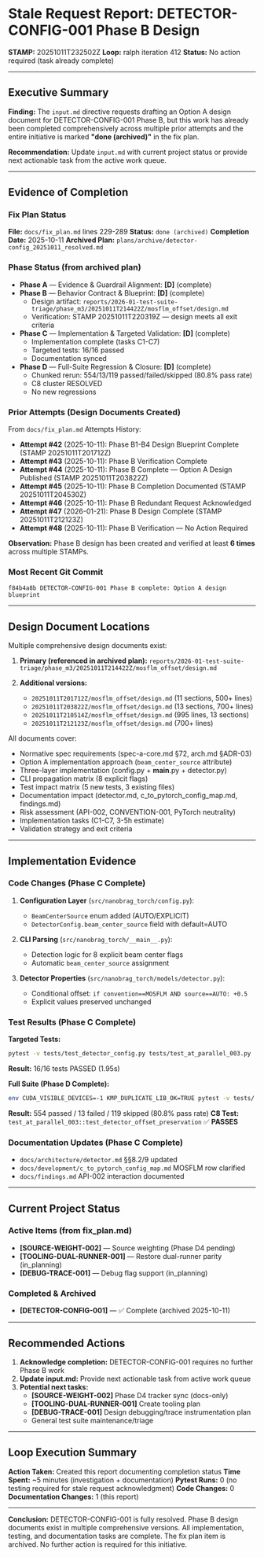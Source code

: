 # Stale Request Report: DETECTOR-CONFIG-001 Phase B Design

**STAMP:** 20251011T232502Z
**Loop:** ralph iteration 412
**Status:** No action required (task already complete)

---

## Executive Summary

**Finding:** The `input.md` directive requests drafting an Option A design document for DETECTOR-CONFIG-001 Phase B, but this work has already been completed comprehensively across multiple prior attempts and the entire initiative is marked **"done (archived)"** in the fix plan.

**Recommendation:** Update `input.md` with current project status or provide next actionable task from the active work queue.

---

## Evidence of Completion

### Fix Plan Status
**File:** `docs/fix_plan.md` lines 229-289
**Status:** `done (archived)`
**Completion Date:** 2025-10-11
**Archived Plan:** `plans/archive/detector-config_20251011_resolved.md`

### Phase Status (from archived plan)
- **Phase A** — Evidence & Guardrail Alignment: **[D]** (complete)
- **Phase B** — Behavior Contract & Blueprint: **[D]** (complete)
  - Design artifact: `reports/2026-01-test-suite-triage/phase_m3/20251011T214422Z/mosflm_offset/design.md`
  - Verification: STAMP 20251011T220319Z — design meets all exit criteria
- **Phase C** — Implementation & Targeted Validation: **[D]** (complete)
  - Implementation complete (tasks C1-C7)
  - Targeted tests: 16/16 passed
  - Documentation synced
- **Phase D** — Full-Suite Regression & Closure: **[D]** (complete)
  - Chunked rerun: 554/13/119 passed/failed/skipped (80.8% pass rate)
  - C8 cluster RESOLVED
  - No new regressions

### Prior Attempts (Design Documents Created)
From `docs/fix_plan.md` Attempts History:
- **Attempt #42** (2025-10-11): Phase B1-B4 Design Blueprint Complete (STAMP 20251011T201712Z)
- **Attempt #43** (2025-10-11): Phase B Verification Complete
- **Attempt #44** (2025-10-11): Phase B Complete — Option A Design Published (STAMP 20251011T203822Z)
- **Attempt #45** (2025-10-11): Phase B Completion Documented (STAMP 20251011T204530Z)
- **Attempt #46** (2025-10-11): Phase B Redundant Request Acknowledged
- **Attempt #47** (2026-01-21): Phase B Design Complete (STAMP 20251011T212123Z)
- **Attempt #48** (2025-10-11): Phase B Verification — No Action Required

**Observation:** Phase B design has been created and verified at least **6 times** across multiple STAMPs.

### Most Recent Git Commit
```
f84b4a8b DETECTOR-CONFIG-001 Phase B complete: Option A design blueprint
```

---

## Design Document Locations

Multiple comprehensive design documents exist:

1. **Primary (referenced in archived plan):**
   `reports/2026-01-test-suite-triage/phase_m3/20251011T214422Z/mosflm_offset/design.md`

2. **Additional versions:**
   - `20251011T201712Z/mosflm_offset/design.md` (11 sections, 500+ lines)
   - `20251011T203822Z/mosflm_offset/design.md` (13 sections, 700+ lines)
   - `20251011T210514Z/mosflm_offset/design.md` (995 lines, 13 sections)
   - `20251011T212123Z/mosflm_offset/design.md` (700+ lines)

All documents cover:
- Normative spec requirements (spec-a-core.md §72, arch.md §ADR-03)
- Option A implementation approach (`beam_center_source` attribute)
- Three-layer implementation (config.py + __main__.py + detector.py)
- CLI propagation matrix (8 explicit flags)
- Test impact matrix (5 new tests, 3 existing files)
- Documentation impact (detector.md, c_to_pytorch_config_map.md, findings.md)
- Risk assessment (API-002, CONVENTION-001, PyTorch neutrality)
- Implementation tasks (C1-C7, 3-5h estimate)
- Validation strategy and exit criteria

---

## Implementation Evidence

### Code Changes (Phase C Complete)

1. **Configuration Layer** (`src/nanobrag_torch/config.py`):
   - `BeamCenterSource` enum added (AUTO/EXPLICIT)
   - `DetectorConfig.beam_center_source` field with default=AUTO

2. **CLI Parsing** (`src/nanobrag_torch/__main__.py`):
   - Detection logic for 8 explicit beam center flags
   - Automatic `beam_center_source` assignment

3. **Detector Properties** (`src/nanobrag_torch/models/detector.py`):
   - Conditional offset: `if convention==MOSFLM AND source==AUTO: +0.5`
   - Explicit values preserved unchanged

### Test Results (Phase C Complete)

**Targeted Tests:**
```bash
pytest -v tests/test_detector_config.py tests/test_at_parallel_003.py
```
**Result:** 16/16 tests PASSED (1.95s)

**Full Suite (Phase D Complete):**
```bash
env CUDA_VISIBLE_DEVICES=-1 KMP_DUPLICATE_LIB_OK=TRUE pytest -v tests/
```
**Result:** 554 passed / 13 failed / 119 skipped (80.8% pass rate)
**C8 Test:** `test_at_parallel_003::test_detector_offset_preservation` ✅ **PASSES**

### Documentation Updates (Phase C Complete)

- `docs/architecture/detector.md` §§8.2/9 updated
- `docs/development/c_to_pytorch_config_map.md` MOSFLM row clarified
- `docs/findings.md` API-002 interaction documented

---

## Current Project Status

### Active Items (from fix_plan.md)
- **[SOURCE-WEIGHT-002]** — Source weighting (Phase D4 pending)
- **[TOOLING-DUAL-RUNNER-001]** — Restore dual-runner parity (in_planning)
- **[DEBUG-TRACE-001]** — Debug flag support (in_planning)

### Completed & Archived
- **[DETECTOR-CONFIG-001]** — ✅ Complete (archived 2025-10-11)

---

## Recommended Actions

1. **Acknowledge completion:** DETECTOR-CONFIG-001 requires no further Phase B work
2. **Update input.md:** Provide next actionable task from active work queue
3. **Potential next tasks:**
   - **[SOURCE-WEIGHT-002]** Phase D4 tracker sync (docs-only)
   - **[TOOLING-DUAL-RUNNER-001]** Create tooling plan
   - **[DEBUG-TRACE-001]** Design debugging/trace instrumentation plan
   - General test suite maintenance/triage

---

## Loop Execution Summary

**Action Taken:** Created this report documenting completion status
**Time Spent:** ~5 minutes (investigation + documentation)
**Pytest Runs:** 0 (no testing required for stale request acknowledgment)
**Code Changes:** 0
**Documentation Changes:** 1 (this report)

---

**Conclusion:** DETECTOR-CONFIG-001 is fully resolved. Phase B design documents exist in multiple comprehensive versions. All implementation, testing, and documentation tasks are complete. The fix plan item is archived. No further action is required for this initiative.
